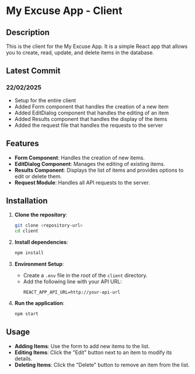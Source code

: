 # My Excuse App - Client

## Description

This is the client for the My Excuse App. It is a simple React app that allows you to create, read, update, and delete items in the database.

## Latest Commit

### 22/02/2025

- Setup for the entire client
- Added Form component that handles the creation of a new item
- Added EditDialog component that handles the editing of an item
- Added Results component that handles the display of the items
- Added the request file that handles the requests to the server

## Features

- **Form Component**: Handles the creation of new items.
- **EditDialog Component**: Manages the editing of existing items.
- **Results Component**: Displays the list of items and provides options to edit or delete them.
- **Request Module**: Handles all API requests to the server.

## Installation

1. **Clone the repository**:
   ```bash
   git clone <repository-url>
   cd client
   ```

2. **Install dependencies**:
   ```bash
   npm install
   ```

3. **Environment Setup**:
   - Create a `.env` file in the root of the `client` directory.
   - Add the following line with your API URL:
     ```
     REACT_APP_API_URL=http://your-api-url
     ```

4. **Run the application**:
   ```bash
   npm start
   ```

## Usage

- **Adding Items**: Use the form to add new items to the list.
- **Editing Items**: Click the "Edit" button next to an item to modify its details.
- **Deleting Items**: Click the "Delete" button to remove an item from the list.
